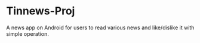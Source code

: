 # Tinnews-Proj
A news app on Android for users to read various news and like/dislike it with simple operation.
